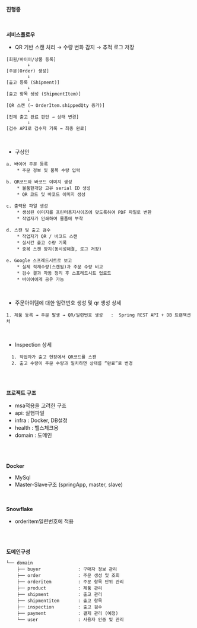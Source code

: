 **진행중**
<br><br><br>

**서비스플로우** 
- QR 기반 스캔 처리 → 수량 변화 감지 → 추적 로그 저장
```aiignore
[회원/바이어/상품 등록]
        ↓
[주문(Order) 생성]
        ↓
[출고 등록 (Shipment)]
        ↓
[출고 항목 생성 (ShipmentItem)]
        ↓
[QR 스캔 (→ OrderItem.shippedQty 증가)]
        ↓
[전체 출고 완료 판단 → 상태 변경]
        ↓
[검수 API로 검수자 기록 → 최종 완료]
```

<br>

- 구상안
```aiignore
a. 바이어 주문 등록
    * 주문 정보 및 품목 수량 입력

b. QR코드와 바코드 이미지 생성
    * 물품한개당 고유 serial ID 생성
    * QR 코드 및 바코드 이미지 생성
    
c. 출력용 파일 생성
    * 생성된 이미지를 프린터용지사이즈에 맞도록하여 PDF 파일로 변환
    * 작업자가 인쇄하여 물품에 부착

d. 스캔 및 출고 검수
    * 작업자가 QR / 바코드 스캔
    * 실시간 출고 수량 기록
    * 중복 스캔 방지(동시성해결, 로그 저장)

e. Google 스프레드시트로 보고
    * 실제 적재수량(스캔됨)과 주문 수량 비교
    * 검수 결과 자동 정리 후 스프레드시트 업로드
    * 바이어에게 공유 가능
```
<br>

- 주문아이템에 대한 일련번호 생성 및 qr 생성 상세
```aiignore
1. 제품 등록 → 주문 발생 → QR/일련번호 생성   :  Spring REST API + DB 트랜잭션 처
```
<br>

- Inspection 상세
```aiignore
  1. 작업자가 출고 현장에서 QR코드를 스캔
  2. 출고 수량이 주문 수량과 일치하면 상태를 “완료”로 변경
```


<br>
<br>

**프로젝트 구조**
- msa적용을 고려한 구조
- api: 실행파일
- infra : Docker, DB설정
- health : 헬스체크용
- domain : 도메인

<br><br><br>
**Docker**
- MySql
- Master-Slave구조 (springApp, master, slave)

<br><br>
**Snowflake**
- orderitem일련번호에 적용

<br><br>

**도메인구성**
```
└── domain
    ├── buyer              : 구매자 정보 관리
    ├── order              : 주문 생성 및 조회
    ├── orderitem          : 주문 항목 단위 관리
    ├── product            : 제품 관리
    ├── shipment           : 출고 관리 
    ├── shipmentitem       : 출고 항목 
    ├── inspection         : 출고 검수
    ├── payment            : 결제 관리 (예정)
    └── user               : 사용자 인증 및 관리
```
